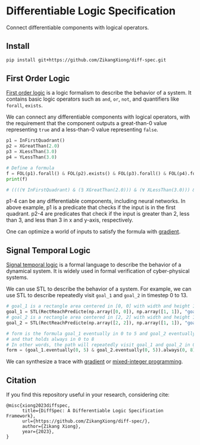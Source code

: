 # Differentiable Logic Specification

Connect differentiable components with logical operators.

## Install

```bash
pip install git+https://github.com/ZikangXiong/diff-spec.git
```

## First Order Logic
[First order logic](https://en.wikipedia.org/wiki/First-order_logic) is a logic formalism to describe the behavior of a system. It contains basic logic operators such as `and`, `or`, `not`, and quantifiers like `forall`, `exists`. 

We can connect any differentiable components with logical operators, with the requirement that the component outputs a great-than-0 value representing 
`true` and a less-than-0 value representing `false`. 

```python
p1 = InFirstQuadrant()
p2 = XGreatThan(2.0)
p3 = XLessThan(3.0)
p4 = YLessThan(3.0)

# Define a formula
f = FOL(p1).forall() & FOL(p2).exists() & FOL(p3).forall() & FOL(p4).forall()
print(f)

# ((((∀ InFirstQuadrant) & (∃ XGreatThan(2.0))) & (∀ XLessThan(3.0))) & (∀ YLessThan(3.0)))
```

p1-4 can be any differentiable components, including neural networks. In above example, p1 is a predicate that checks if the input is in the first quadrant. p2-4 are predicates that check if the input is greater than 2, less than 3, and less than 3 in x and y-axis, respectively.

One can optimize a world of inputs to satisfy the formula with [gradient](examples/fol/differentiability.py).

## Signal Temporal Logic
[Signal temporal logic](https://people.eecs.berkeley.edu/~sseshia/fmee/lectures/EECS294-98_Spring2014_STL_Lecture.pdf) is a formal language to describe the behavior of a dynamical system. It is widely used in formal verification of cyber-physical systems. 

We can use STL to describe the behavior of a system. For example, we can use STL to describe repeatedly visit `goal_1` and `goal_2` in timestep 0 to 13.

```python
# goal_1 is a rectangle area centered in [0, 0] with width and height 1
goal_1 = STL(RectReachPredicte(np.array([0, 0]), np.array([1, 1]), "goal_1"))
# goal_2 is a rectangle area centered in [2, 2] with width and height 1
goal_2 = STL(RectReachPredicte(np.array([2, 2]), np.array([1, 1]), "goal_2"))

# form is the formula goal_1 eventually in 0 to 5 and goal_2 eventually in 0 to 5
# and that holds always in 0 to 8
# In other words, the path will repeatedly visit goal_1 and goal_2 in 0 to 13
form = (goal_1.eventually(0, 5) & goal_2.eventually(0, 5)).always(0, 8)
```

We can synthesize a trace with [gradient](examples/stl/differentiability.py) or [mixed-integer programming](examples/stl/solver.py).

<!-- ## Probability Temporal Logic (On-going)
Probability temporal logic is an on-going work integrating probability and random variables into temporal logic. It is useful in robot planning and control, reinforcement learning, and formal verification. -->

## Citation
If you find this repository useful in your research, considering cite:
```
@misc{xiong2023diffspec,
      title={DiffSpec: A Differentiable Logic Specification Framework},
      url={https://github.com/ZikangXiong/diff-spec/},
      author={Zikang Xiong},
      year={2023},
}
```